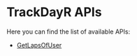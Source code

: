 # TrackDayR APIs

Here you can find the list of available APIs:
- [GetLapsOfUser](./requests.md#GetLapsOfUser)